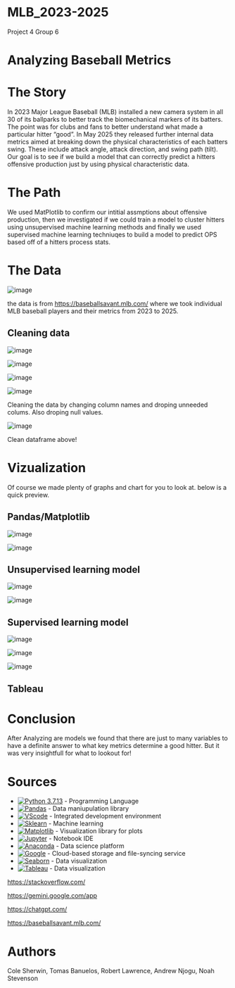 # MLB_2023-2025
Project 4 Group 6

# Analyzing Baseball Metrics

# The Story

In 2023 Major League Baseball (MLB) installed a new camera system in all 30 of its ballparks to better track the biomechanical markers of its batters.  The point was for clubs and fans to better understand what made a particular hitter “good”. In May 2025 they released further internal data metrics aimed at breaking down the physical characteristics of each batters swing. These include attack angle, attack direction, and swing path (tilt). 
Our goal is to see if we build a model that can correctly predict a hitters offensive production just by using physical characteristic data.

# The Path
We used MatPlotlib to confirm our intitial assmptions about offensive production, then we investigated if we could train a model to cluster hitters using unsupervised machine learning methods and finally we used supervised machine learning techniuqes to build a model to predict OPS based off of a hitters process stats.

# The Data

![image](https://github.com/user-attachments/assets/e69afa03-5c40-44c7-aa84-0c6152e369ca)

the data is from  https://baseballsavant.mlb.com/ where we took individual MLB baseball players and their metrics from 2023 to 2025. 

## Cleaning data
![image](https://github.com/user-attachments/assets/9cd432a2-bef5-4b03-a382-5e5f4473ffb2)

![image](https://github.com/user-attachments/assets/d1835373-d801-4b35-a401-39762cdf05fc)

![image](https://github.com/user-attachments/assets/f79197cd-3151-4a58-bf19-846153b27865)

![image](https://github.com/user-attachments/assets/e6ce791e-413b-4715-b747-e58c20098030)

Cleaning the data by changing column names and droping unneeded colums. Also droping null values.

![image](https://github.com/user-attachments/assets/d2d72d4f-f128-4e1a-adaa-3a641aea1c65)

Clean dataframe above!

# Vizualization 

Of course we made plenty of graphs and chart for you to look at. below is a quick preview.

## Pandas/Matplotlib
![image](https://github.com/user-attachments/assets/6ebfe4a0-e73c-4223-81ae-c98131d6df70)

![image](https://github.com/user-attachments/assets/4be6f60d-e47e-4b20-b48f-c72f2b0f6656)

## Unsupervised learning model
![image](https://github.com/user-attachments/assets/b26f2ef7-0788-490e-9bbf-fdaeb223a68f)

![image](https://github.com/user-attachments/assets/9fac3739-ea1f-44c6-9d6d-60303116e538)

## Supervised learning model
![image](https://github.com/user-attachments/assets/434ff360-b442-4f62-ae03-56171fcb98d0)

![image](https://github.com/user-attachments/assets/96387862-bd3d-4022-91f0-74e3ce6c2990)

![image](https://github.com/user-attachments/assets/705b8519-23b3-4869-9890-3e67c1d8e807)

## Tableau




# Conclusion 

After Analyzing are models we found that there are just to many variables to have a definite answer to what key metrics determine a good hitter. But it was very insightfull for what to lookout for!

# Sources

- [![Python 3.7.13](https://img.shields.io/badge/python-3670A0?style=for-the-badge&logo=python&logoColor=ffdd54)]([https://www.python.org/downloads/release/python-3713/) - Programming Language
- [![Pandas](https://img.shields.io/badge/Pandas-2C2D72?style=for-the-badge&logo=pandas&logoColor=white)](https://pandas.pydata.org/docs/#) - Data maniupulation library
- [![VScode](https://img.shields.io/badge/Vscode-777BB4?style=for-the-badge&logo=VScode&logoColor=white)](https://code.visualstudio.com/) - Integrated development environment 
- [![Sklearn](https://img.shields.io/badge/Sklearn-2C2D72?style=for-the-badge&logo=Scikit&logoColor=white)](https://scikit-learn.org/stable/) - Machine learning
- [![Matplotlib](https://img.shields.io/badge/Matplotlib-3776AB?style=for-the-badge&logo=plotly&logoColor=white)](https://matplotlib.org/) - Visualization library for plots
- [![Jupyter](https://img.shields.io/badge/Jupyter-F37626.svg?&style=for-the-badge&logo=Jupyter&logoColor=white)](https://jupyter.org/) - Notebook IDE
- [![Anaconda](https://img.shields.io/badge/Anaconda-44A833?style=for-the-badge&logo=anaconda&logoColor=white)](https://www.anaconda.com/) - Data science platform
- [![Google](https://img.shields.io/badge/Google-3776AB?style=for-the-badge&logo=Google&logoColor=white)](https://www.google.com/) - Cloud-based storage and file-syncing service
- [![Seaborn](https://img.shields.io/badge/Seaborn-44A833?style=for-the-badge&logo=seaborn&logoColor=white)](https://seaborn.pydata.org/) - Data visualization
- [![Tableau](https://img.shields.io/badge/Tableau-3670A0?style=for-the-badge&logo=tableau&logoColor=ffdd54)](https://www.tableau.com/) - Data visualization

https://stackoverflow.com/

https://gemini.google.com/app

https://chatgpt.com/

https://baseballsavant.mlb.com/

# Authors 

Cole Sherwin, Tomas Banuelos, Robert Lawrence, Andrew Njogu, Noah Stevenson

